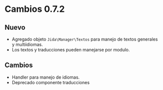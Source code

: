 # Cambios 0.7.2

## Nuevo
   
   - Agregado objeto `Jida\Manager\Textos` para manejo de textos
   generales y multiidiomas.
   - Los textos y traducciones pueden manejarse por modulo.
   
## Cambios
   - Handler para manejo de idiomas.
   - Deprecado componente traducciones 
   
